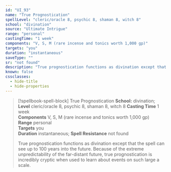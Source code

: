 ```yaml
---
id: "UI_93"
name: "True Prognostication"
spellLevel: "cleric/oracle 8, psychic 8, shaman 8, witch 8"
school: "divination"
source: "Ultimate Intrigue"
range: "personal"
castingTime: "1 week"
components: "V, S, M (rare incense and tonics worth 1,000 gp)"
targets: "you"
duration: "instantaneous"
saveType: ""
sr: "not found"
description: "True prognostication functions as divination except that the spell can see up to 100 years into the future. Because of the extreme unpredictability of the far-distant future, true prognostication is incredibly cryptic when used to learn about events on such large a scale."
known: false
cssclasses:
  - hide-title
  - hide-properties
---
```


> [!spellbook-spell-block] True Prognostication
> **School:** divination; **Level** cleric/oracle 8, psychic 8, shaman 8, witch 8
> **Casting Time** 1 week  
> **Components** V, S, M (rare incense and tonics worth 1,000 gp)  
> **Range** personal  
> **Targets** you  
> **Duration** instantaneous; **Spell Resistance** not found
> 
> True prognostication functions as divination except that the spell can see up to 100 years into the future. Because of the extreme unpredictability of the far-distant future, true prognostication is incredibly cryptic when used to learn about events on such large a scale.